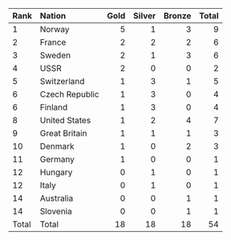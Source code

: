 | Rank   | Nation         |   Gold |   Silver |   Bronze |   Total |
|:-------|:---------------|-------:|---------:|---------:|--------:|
| 1      | Norway         |      5 |        1 |        3 |       9 |
| 2      | France         |      2 |        2 |        2 |       6 |
| 3      | Sweden         |      2 |        1 |        3 |       6 |
| 4      | USSR           |      2 |        0 |        0 |       2 |
| 5      | Switzerland    |      1 |        3 |        1 |       5 |
| 6      | Czech Republic |      1 |        3 |        0 |       4 |
| 6      | Finland        |      1 |        3 |        0 |       4 |
| 8      | United States  |      1 |        2 |        4 |       7 |
| 9      | Great Britain  |      1 |        1 |        1 |       3 |
| 10     | Denmark        |      1 |        0 |        2 |       3 |
| 11     | Germany        |      1 |        0 |        0 |       1 |
| 12     | Hungary        |      0 |        1 |        0 |       1 |
| 12     | Italy          |      0 |        1 |        0 |       1 |
| 14     | Australia      |      0 |        0 |        1 |       1 |
| 14     | Slovenia       |      0 |        0 |        1 |       1 |
| Total  | Total          |     18 |       18 |       18 |      54 |